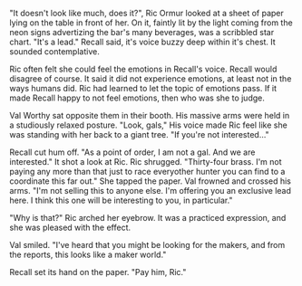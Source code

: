 "It doesn't look like much, does it?", Ric Ormur looked at a sheet of paper lying on the table in front of her. On it, faintly lit by the light coming from the neon signs advertizing the bar's many beverages, was a scribbled star chart.
"It's a lead." Recall said, it's voice buzzy deep within it's chest. It sounded contemplative.

Ric often felt she could feel the emotions in Recall's voice. Recall would disagree of course. It said it did not experience emotions, at least not in the ways humans did. Ric had learned to let the topic of emotions pass. If it made Recall
happy to not feel emotions, then who was she to judge.

Val Worthy sat opposite them in their booth. His massive arms were held in a studiously relaxed posture. "Look, gals," His voice made Ric feel like she was standing with her back to a giant tree. "If you're not interested..."

Recall cut hum off. "As a point of order, I am not a gal. And we are interested." It shot a look at Ric.
Ric shrugged. "Thirty-four brass. I'm not paying any more than that just to race everyother hunter you can find to a coordinate this far out." She tapped the paper.
Val frowned and crossed his arms. "I'm not selling this to anyone else. I'm offering you an exclusive lead here. I think this one will be interesting to you, in particular."

"Why is that?" Ric arched her eyebrow. It was a practiced expression, and she was pleased with the effect.

Val smiled. "I've heard that you might be looking for the makers, and from the reports, this looks like a maker world."

Recall set its hand on the paper. "Pay him, Ric."
